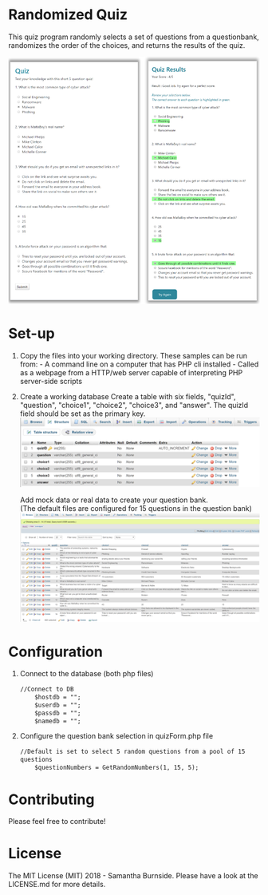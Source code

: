 # Randomized Quiz

This quiz program randomly selects a set of questions from a questionbank, randomizes the order of the choices, and returns the results of the quiz.  

![screenshots](/screenshots/demo.png)

# Set-up

1) Copy the files into your working directory.
    These samples can be run from:
        - A command line on a computer that has PHP cli installed
        - Called as a webpage from a HTTP/web server capable of interpreting PHP server-side scripts

2) Create a working database
    Create a table with six fields, "quizId", "question", "choice1", "choice2", "choice3", and "answer".  The quizId field should be set as the primary key. 
    ![screenshots](/screenshots/tableStructure.png)

    Add mock data or real data to create your question bank.  
    (The default files are configured for 15 questions in the question bank)
    ![screenshots](/screenshots/table.png)

# Configuration

1) Connect to the database (both php files)
    ```
    //Connect to DB
        $hostdb = "";  
        $userdb = "";  
        $passdb = "";  
        $namedb = ""; 
    ```

2) Configure the question bank selection in quizForm.php file
    ```
    //Default is set to select 5 random questions from a pool of 15 questions
        $questionNumbers = GetRandomNumbers(1, 15, 5);
    ```

# Contributing

Please feel free to contribute!

# License

The MIT License (MIT) 2018 - Samantha Burnside. Please have a look at the LICENSE.md for more details.
